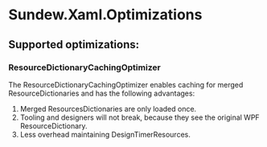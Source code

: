 # Sundew.Xaml.Optimizations

## Supported optimizations:
### ResourceDictionaryCachingOptimizer
The ResourceDictionaryCachingOptimizer enables caching for merged ResourceDictionaries and has the following advantages:
1. Merged ResourcesDictionaries are only loaded once.
2. Tooling and designers will not break, because they see the original WPF ResourceDictionary.
3. Less overhead maintaining DesignTimerResources.
